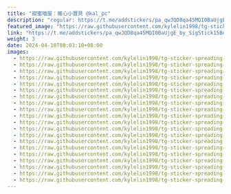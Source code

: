 ```yaml
---
title: "甜蜜喵屋：暖心小寶貝 @kal_pc"
description: "regular: https://t.me/addstickers/pa_qwJQD8qa45MQI0BaUjgE_by_SigStick15Bot"
featured_image: "https://raw.githubusercontent.com/kylelin1998/tg-sticker-spreading-worldwide-images/main/img/bcec8ef0-50c0-4dc9-bbaf-2590bd615f71.jpg"
link: "https://t.me/addstickers/pa_qwJQD8qa45MQI0BaUjgE_by_SigStick15Bot"
weight: 3
date: 2024-04-10T08:03:10+08:00
images:
  - https://raw.githubusercontent.com/kylelin1998/tg-sticker-spreading-worldwide-images/main/img/bcec8ef0-50c0-4dc9-bbaf-2590bd615f71.jpg
  - https://raw.githubusercontent.com/kylelin1998/tg-sticker-spreading-worldwide-images/main/img/19987dd3-30b0-4c20-95bd-659d256d9784.jpg
  - https://raw.githubusercontent.com/kylelin1998/tg-sticker-spreading-worldwide-images/main/img/1ae0223c-559f-456f-b981-92a5a19f6e7d.jpg
  - https://raw.githubusercontent.com/kylelin1998/tg-sticker-spreading-worldwide-images/main/img/7497a6e8-212e-4aa2-8164-323126356ba1.jpg
  - https://raw.githubusercontent.com/kylelin1998/tg-sticker-spreading-worldwide-images/main/img/4776b942-448e-456f-8280-453e9d15da9d.jpg
  - https://raw.githubusercontent.com/kylelin1998/tg-sticker-spreading-worldwide-images/main/img/6cc72d6a-a102-4351-86a5-9f9bf103db98.jpg
  - https://raw.githubusercontent.com/kylelin1998/tg-sticker-spreading-worldwide-images/main/img/7898af3b-5dac-43b3-831d-15e14389cffd.jpg
  - https://raw.githubusercontent.com/kylelin1998/tg-sticker-spreading-worldwide-images/main/img/1b3bd9e4-09de-44d1-a2e1-e626a8de8b6f.jpg
  - https://raw.githubusercontent.com/kylelin1998/tg-sticker-spreading-worldwide-images/main/img/bad1d2a7-4899-4453-a800-40f0170d06cf.jpg
  - https://raw.githubusercontent.com/kylelin1998/tg-sticker-spreading-worldwide-images/main/img/3eabd345-51a4-4a12-b5fc-e8e532ae7f5e.jpg
  - https://raw.githubusercontent.com/kylelin1998/tg-sticker-spreading-worldwide-images/main/img/d4f44597-aa51-4f77-b8d9-27a90bb0f887.jpg
  - https://raw.githubusercontent.com/kylelin1998/tg-sticker-spreading-worldwide-images/main/img/b6ac5cf4-5e96-4f98-80a0-2689dd14cc68.jpg
  - https://raw.githubusercontent.com/kylelin1998/tg-sticker-spreading-worldwide-images/main/img/a5ee0334-9182-4ea1-a54f-4e9aae3a7ce0.jpg
  - https://raw.githubusercontent.com/kylelin1998/tg-sticker-spreading-worldwide-images/main/img/41059692-aa40-4312-9d89-9e876a2a1f53.jpg
  - https://raw.githubusercontent.com/kylelin1998/tg-sticker-spreading-worldwide-images/main/img/5bd8d5bc-344b-494b-bdcc-2332f20f807d.jpg
  - https://raw.githubusercontent.com/kylelin1998/tg-sticker-spreading-worldwide-images/main/img/4a428652-22cb-4c0f-8ea3-7af7d3ebd4f2.jpg
  - https://raw.githubusercontent.com/kylelin1998/tg-sticker-spreading-worldwide-images/main/img/601507f2-c69e-41ef-a74e-89bad6cb34b8.jpg
  - https://raw.githubusercontent.com/kylelin1998/tg-sticker-spreading-worldwide-images/main/img/cc3eb11e-ca63-4a2e-9020-8dbb4ed048a6.jpg
  - https://raw.githubusercontent.com/kylelin1998/tg-sticker-spreading-worldwide-images/main/img/965da79f-7702-48cd-a9fb-99aa8637491b.jpg
  - https://raw.githubusercontent.com/kylelin1998/tg-sticker-spreading-worldwide-images/main/img/83ed5280-5290-4363-bfbe-2810816f8aa9.jpg
---
```

